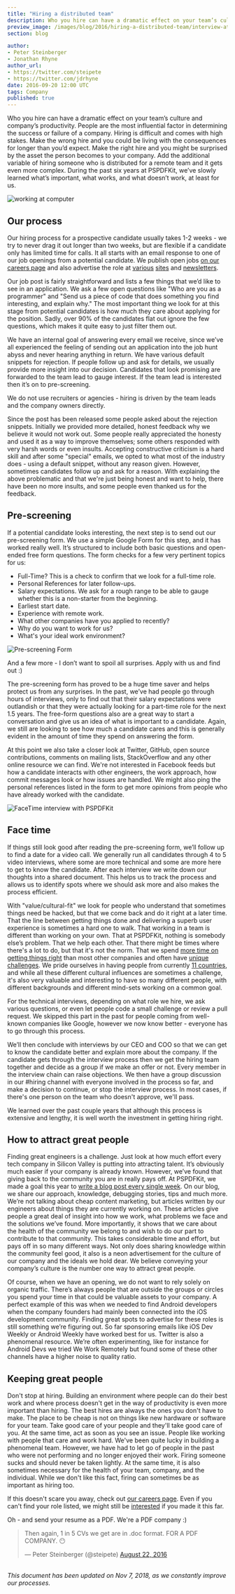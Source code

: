 ```yaml
---
title: "Hiring a distributed team"
description: Who you hire can have a dramatic effect on your team’s culture, company’s productivity and, overall, is the most influential factor in determining the success or failure of a company. Over the past six years at PSPDFKit, we’ve slowly learned what’s important, what works, and what doesn’t work, at least for us.
preview_image: /images/blog/2016/hiring-a-distributed-team/interview-at-computer.jpg
section: blog

author:
- Peter Steinberger
- Jonathan Rhyne
author_url:
- https://twitter.com/steipete
- https://twitter.com/jdrhyne
date: 2016-09-20 12:00 UTC
tags: Company
published: true
---
```


Who you hire can have a dramatic effect on your team’s culture and company’s productivity. People are the most influential factor in determining the success or failure of a company. Hiring is difficult and comes with high stakes. Make the wrong hire and you could be living with the consequences for longer than you’d expect. Make the right hire and you might be surprised by the asset the person becomes to your company. Add the additional variable of hiring someone who is distributed for a remote team and it gets even more complex. During the past six years at PSPDFKit, we’ve slowly learned what’s important, what works, and what doesn’t work, at least for us.

![working at computer](/images/blog/2016/hiring-a-distributed-team/hands-on-computer.jpg)

## Our process

Our hiring process for a prospective candidate usually takes 1-2 weeks - we try to never drag it out longer than two weeks, but are flexible if a candidate only has limited time for calls. It all starts with an email response to one of our job openings from a potential candidate. We publish open jobs [on our careers page](https://pspdfkit.com/careers) and also advertise the role at [various](http://stackoverflow.com/) [sites](https://weworkremotely.com/) and [newsletters](https://iosdevweekly.com/).

Our job post is fairly straightforward and lists a few things that we’d like to see in an application. We ask a few open questions like "Who are you as a programmer" and "Send us a piece of code that does something you find interesting, and explain why." The most important thing we look for at this stage from potential candidates is how much they care about applying for the position. Sadly, over 90% of the candidates flat out ignore the few questions, which makes it quite easy to just filter them out.

We have an internal goal of answering every email we receive, since we’ve all experienced the feeling of sending out an application into the job hunt abyss and never hearing anything in return. We have various default snippets for rejection. If people follow up and ask for details, we usually provide more insight into our decision. Candidates that look promising are forwarded to the team lead to gauge interest. If the team lead is interested then it’s on to pre-screening.

We do not use recruiters or agencies - hiring is driven by the team leads and the company owners directly.

Since the post has been released some people asked about the rejection snippets. Initially we provided more detailed, honest feedback why we believe it would not work out. Some people really appreciated the honesty and used it as a way to improve themselves; some others responded with very harsh words or even insults. Accepting constructive criticism is a hard skill and after some "special" emails, we opted to what most of the industry does - using a default snippet, without any reason given. However, sometimes candidates follow up and ask for a reason. With explaining the above problematic and that we're just being honest and want to help, there have been no more insults, and some people even thanked us for the feedback.

## Pre-screening

If a potential candidate looks interesting, the next step is to send out our pre-screening form. We use a simple Google Form for this step, and it has worked really well. It’s structured to include both basic questions and open-ended free form questions. The form checks for a few very pertinent topics for us:

* Full-Time? This is a check to confirm that we look for a full-time role.
* Personal References for later follow-ups.
* Salary expectations. We ask for a rough range to be able to gauge whether this is a non-starter from the beginning.
* Earliest start date.
* Experience with remote work.
* What other companies have you applied to recently?
* Why do you want to work for us?
* What's your ideal work environment?

![Pre-screening Form](/images/blog/2016/hiring-a-distributed-team/pre-screening.png)

And a few more - I don’t want to spoil all surprises. Apply with us and find out :)

The pre-screening form has proved to be a huge time saver and helps protect us from any surprises. In the past, we’ve had people go through hours of interviews, only to find out that their salary expectations were outlandish or that they were actually looking for a part-time role for the next 1.5 years. The free-form questions also are a great way to start a conversation and give us an idea of what is important to a candidate. Again, we still are looking to see how much a candidate cares and this is generally evident in the amount of time they spend on answering the form.

At this point we also take a closer look at Twitter, GitHub, open source contributions, comments on mailing lists, StackOverflow and any other online resource we can find. We're not interested in Facebook feeds but how a candidate interacts with other engineers, the work approach, how commit messages look or how issues are handled. We might also ping the personal references listed in the form to get more opinions from people who have already worked with the candidate.

![FaceTime interview with PSPDFKit](/images/blog/2016/hiring-a-distributed-team/interview-at-computer.jpg)

## Face time

If things still look good after reading the pre-screening form, we’ll follow up to find a date for a video call. We generally run all candidates through 4 to 5 video interviews, where some are more technical and some are more here to get to know the candidate. After each interview we write down our thoughts into a shared document. This helps us to track the process and allows us to identify spots where we should ask more and also makes the process efficient.

With "value/cultural-fit" we look for people who understand that sometimes things need be hacked, but that we come back and do it right at a later time. That the line between getting things done and delivering a superb user experience is sometimes a hard one to walk. That working in a team is different than working on your own. That at PSPDFKit, nothing is somebody else’s problem. That we help each other. That there might be times where there's a lot to do, but that it's not the norm. That we spend [more time on getting things right](/blog/2016/writing-good-bug-reports/) than most other companies and often have [unique](/blog/2016/just-a-simple-bookmark/) [challenges](/blog/2016/investigating-thread-safety-of-uiimage/). We pride ourselves in having people from currently [11 countries](/careers), and while all these different cultural influences are sometimes a challenge, it's also very valuable and interesting to have so many different people, with different backgrounds and different mind-sets working on a common goal.

For the technical interviews, depending on what role we hire, we ask various questions, or even let people code a small challenge or review a pull request. We skipped this part in the past for people coming from well-known companies like Google, however we now know better - everyone has to go through this process.

We’ll then conclude with interviews by our CEO and COO so that we can get to know the candidate better and explain more about the company. If the candidate gets through the interview process then we get the hiring team together and decide as a group if we make an offer or not. Every member in the interview chain can raise objections. We then have a group discussion in our #hiring channel with everyone involved in the process so far, and make a decision to continue, or stop the interview process. In most cases, if there's one person on the team who doesn't approve, we'll pass.

We learned over the past couple years that although this process is extensive and lengthy, it is well worth the investment in getting hiring right.

## How to attract great people

Finding great engineers is a challenge. Just look at how much effort every tech company in Silicon Valley is putting into attracting talent. It’s obviously much easier if your company is already known. However, we’ve found that giving back to the community you are in really pays off. At PSPDFKit, we made a goal this year to [write a blog post every single week](/blog/categories/). On our blog, we share our approach, knowledge, debugging stories, tips and much more. We’re not talking about cheap content marketing, but articles written by our engineers about things they are currently working on. These articles give people a great deal of insight into how we work, what problems we face and the solutions we’ve found. More importantly, it shows that we care about the health of the community we belong to and wish to do our part to contribute to that community. This takes considerable time and effort, but pays off in so many different ways. Not only does sharing knowledge within the community feel good, it also is a neon advertisement for the culture of our company and the ideals we hold dear. We believe conveying your company’s culture is the number one way to attract great people.

Of course, when we have an opening, we do not want to rely solely on organic traffic. There’s always people that are outside the groups or circles you spend your time in that could be valuable assets to your company. A perfect example of this was when we needed to find Android developers when the company founders had mainly been connected into the iOS development community. Finding great spots to advertise for these roles is still something we’re figuring out. So far sponsoring emails like iOS Dev Weekly or Android Weekly have worked best for us. Twitter is also a phenomenal resource. We’re often experimenting, like for instance for Android Devs we tried We Work Remotely but found some of these other channels have a higher noise to quality ratio.

## Keeping great people

Don't stop at hiring. Building an environment where people can do their best work and where process doesn't get in the way of productivity is even more important than hiring. The best hires are always the ones you don't have to make. The place to be cheap is not on things like new hardware or software for your team. Take good care of your people and they'll take good care of you. At the same time, act as soon as you see an issue. People like working with people that care and work hard. We've been quite lucky in building a phenomenal team. However, we have had to let go of people in the past who were not performing and no longer enjoyed their work. Firing someone sucks and should never be taken lightly. At the same time, it is also sometimes necessary for the health of your team, company, and the individual. While we don't like this fact, firing can sometimes be as important as hiring too.

If this doesn't scare you away, check out [our careers page](/careers/). Even if you can't find your role listed, we might still be [interested](mailto:careers+surprise@pspdfkit.com) if you made it this far.

Oh - and send your resume as a PDF. We're a PDF company :)

<blockquote class="twitter-tweet" data-lang="en"><p lang="en" dir="ltr">Then again, 1 in 5 CVs we get are in .doc format. FOR A PDF COMPANY. 😶</p>&mdash; Peter Steinberger (@steipete) <a href="https://twitter.com/steipete/status/767804821927845888">August 22, 2016</a></blockquote>
<script async src="//platform.twitter.com/widgets.js" charset="utf-8"></script>

<br>
<i>This document has been updated on Nov 7, 2018, as we constantly improve our processes.</i>
